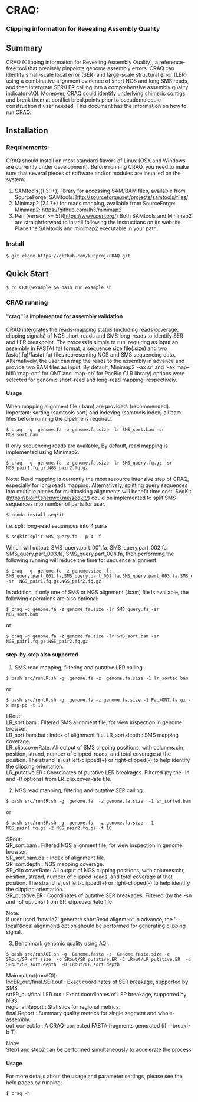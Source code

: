 # CRAQ:
### Clipping information for Revealing Assembly Quality

## Summary
CRAQ (Clipping information for Revealing Assembly Quality), a reference-free tool that precisely pinpoints genome assembly errors. CRAQ can identify small-scale local error (SER) and large-scale structural error (LER) using a combinative alignment evidence of short NGS and long SMS reads, and then intergrate SER/LER calling into a comprehensive assembly quality indicator-AQI. Moreover, CRAQ could identify underlying chimeric contigs and break them at conflict breakpoints prior to pseudomolecule construction if user needed. This document has the information on how to run CRAQ.

## Installation

### Requirements:
CRAQ should install on most standard flavors of Linux (OSX and Windows are currently under development). Before running CRAQ, you need to make sure that several pieces of software and/or modules are installed on the system:

1. SAMtools((1.3.1+)) library for accessing SAM/BAM files, available from SourceForge:
    SAMtools: http://sourceforge.net/projects/samtools/files/
2. Minimap2 (2.1.7+) for reads mapping, available from SourceForge:
    Minimap2: https://github.com/lh3/minimap2
3. Perl (version >= 5)](https://www.perl.org/)
Both SAMtools and Minimap2 are straightforward to install following the instructions on its website.
Place the SAMtools and minimap2 executable in your path.

### Install

```
$ git clone https://github.com/kunproj/CRAQ.git
```
## Quick Start
```
$ cd CRAQ/example && bash run_example.sh
```

### CRAQ running
#### "craq" is implemented for assembly validation
CRAQ intergrates the reads-mapping status (including reads coverage, clipping signals) of NGS short-reads and SMS long-reads to identify SER and LER breakpoint. The process is simple to run, requiring as input an assembly in FASTA(.fa) format, a sequence size file(.size) and two fastq(.fq)/fasta(.fa) files representing NGS and SMS sequencing data. Alternatively, the user can map the reads to the assembly in advance and provide two BAM files as input. By default, Minimap2 ‘–ax sr’ and  ‘–ax map-hifi’(‘map-ont’ for ONT and ‘map-pb’ for PacBio CLR library) options were selected for genomic short-read and long-read mapping, respectively.

#### Usage
When mapping alignment file (.bam) are provided: (recommended). Important: sorting (samtools sort) and indexing (samtools index) all bam files before running the pipeline is required.
```
$ craq  -g  genome.fa -z genome.fa.size -lr SMS_sort.bam -sr NGS_sort.bam
```     
If only sequencing reads are available, By default, read mapping is implemented using Minimap2.   
```
$ craq  -g  genome.fa -z genome.fa.size -lr SMS_query.fq.gz -sr NGS_pair1.fq.gz,NGS_pair2.fq.gz
```
Note:
Read mapping is currently the most resource intensive step of CRAQ, especially for long reads mapping. Alternatively, splitting query sequences into multiple pieces for multitasking alignments will benefit time cost. SeqKit (https://bioinf.shenwei.me/seqkit/) could be implemented to split SMS sequences into number of parts for user.
```
$ conda install seqkit   
```
i.e. split long-read sequences into 4 parts
```
$ seqkit split SMS_query.fa  -p 4 -f
```
Which will output: SMS_query.part_001.fa, SMS_query.part_002.fa, SMS_query.part_003.fa, SMS_query.part_004.fa, then performing the following running will reduce the time for sequence alignment
```
$ craq  -g  genome.fa -z genome.size -lr SMS_query.part_001.fa,SMS_query.part_002.fa,SMS_query.part_003.fa,SMS_query.part_004.fa -sr  NGS_pair1.fq.gz,NGS_pair2.fq.gz
```
In addition, if only one of SMS or NGS alignment (.bam) file is available, the following operations are also optional:
```
$ craq -g genome.fa -z genome.fa.size -lr SMS_query.fa -sr NGS_sort.bam
```
or 
```
$ craq -g genome.fa -z genome.fa.size -lr SMS_sort.bam -sr NGS_pair1.fq.gz,NGS_pair2.fq.gz
```
#### step-by-step also supported
     
1. SMS read mapping, filtering and putative LER calling.
```
$ bash src/runLR.sh -g  genome.fa -z  genome.fa.size -1 lr_sorted.bam 
```
or 
```     
$ bash src/runLR.sh -g  genome.fa -z genome.fa.size -1 Pac/ONT.fa.gz -x map-pb -t 10
```
LRout:  
LR_sort.bam	: Filtered SMS alignment file, for view inspection in genome browser.  
LR_sort.bam.bai	: Index of alignment file. 
LR_sort.depth	: SMS mapping coverage.  
LR_clip.coverRate: All output of SMS clipping positions, with columns:chr, position, strand, number of clipped-reads, and total coverage at the position. The strand is just left-clipped(+) or right-clipped(-) to help identify the clipping orientation.  
LR_putative.ER  : Coordinates of putative LER breakages. Filtered (by the -ln and -lf options) from LR_clip.coverRate file.  

2. NGS read mapping, filtering and putative SER calling.
```
$ bash src/runSR.sh -g  genome.fa  -z genome.fa.size  -1 sr_sorted.bam
```
or
```
$ bash src/runSR.sh -g  genome.fa  -z genome.fa.size  -1 NGS_pair1.fq.gz -2 NGS_pair2.fq.gz -t 10
```
SRout:  
SR_sort.bam     : Filtered NGS alignment file, for view inspection in genome browser.  
SR_sort.bam.bai : Index of alignment file.  
SR_sort.depth   : NGS mapping coverage.	 
SR_clip.coverRate: All output of NGS clipping positions, with columns:chr, position, strand, number of clipped-reads, and total coverage at that position. The strand is just left-clipped(+) or right-clipped(-) to help identify the clipping orientation.  
SR_putative.ER	: Coordinates of putative SER breakages. Filtered (by the -sn and -sf options) from SR_clip.coverRate file.  

Note:  
If user used 'bowtie2' generate shortRead alignment in advance, the '--local'(local alignment) option should be performed for generating clipping signal.  

3. Benchmark genomic quality using AQI.       
```
$ bash src/runAQI.sh -g  Genome.fasta -z  Genome.fasta.size -e SRout/SR_eff.size  -c SRout/SR_putative.ER -C LRout/LR_putative.ER  -d SRout/SR_sort.depth  -D LRout/LR_sort.depth
``` 
Main output(runAQI):  
locER_out/final.SER.out	: Exact coordinates of SER breakage, supported by SMS.  
strER_out/final.LER.out	: Exact coordinates of LER breakage, supported by NGS.  
regional.Report : Statistics for regional metrics.  
final.Report : Summary quality metrics for single segment and whole-assembly.  
out_correct.fa	: A CRAQ-corrected FASTA fragments generated (if --break|-b T)

Note:       
Step1 and step2 can be performed simultaneously to accelerate the process 

#### Usage
For more details about the usage and parameter settings, please see the help pages by running:
```
$ craq -h
```
